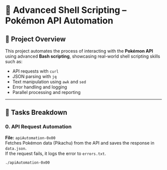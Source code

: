 # 🐚 Advanced Shell Scripting – Pokémon API Automation

## 📘 Project Overview
This project automates the process of interacting with the **Pokémon API** using advanced **Bash scripting**, showcasing real-world shell scripting skills such as:
- API requests with `curl`
- JSON parsing with `jq`
- Text manipulation using `awk` and `sed`
- Error handling and logging
- Parallel processing and reporting

---

## 🧩 Tasks Breakdown

### **0. API Request Automation**
**File:** `apiAutomation-0x00`  
Fetches Pokémon data (Pikachu) from the API and saves the response in `data.json`.  
If the request fails, it logs the error to `errors.txt`.

```bash
./apiAutomation-0x00
